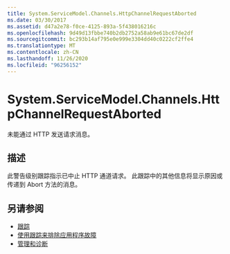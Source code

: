 ```yaml
---
title: System.ServiceModel.Channels.HttpChannelRequestAborted
ms.date: 03/30/2017
ms.assetid: d47a2e78-f0ce-4125-893a-5f438016216c
ms.openlocfilehash: 9d49d13fbbe740b2db2752a58ab9e61bc67de2df
ms.sourcegitcommit: bc293b14af795e0e999e3304dd40c0222cf2ffe4
ms.translationtype: MT
ms.contentlocale: zh-CN
ms.lasthandoff: 11/26/2020
ms.locfileid: "96256152"
---
```

# <a name="systemservicemodelchannelshttpchannelrequestaborted"></a>System.ServiceModel.Channels.HttpChannelRequestAborted

未能通过 HTTP 发送请求消息。  
  
## <a name="description"></a>描述  

 此警告级别跟踪指示已中止 HTTP 通道请求。 此跟踪中的其他信息将显示原因或传递到 Abort 方法的消息。  
  
## <a name="see-also"></a>另请参阅

- [跟踪](index.md)
- [使用跟踪来排除应用程序故障](using-tracing-to-troubleshoot-your-application.md)
- [管理和诊断](../index.md)
